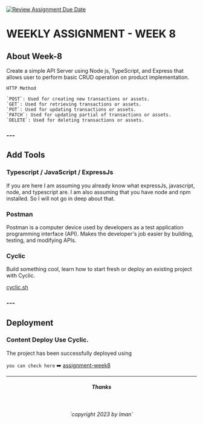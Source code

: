 [![Review Assignment Due Date](https://classroom.github.com/assets/deadline-readme-button-24ddc0f5d75046c5622901739e7c5dd533143b0c8e959d652212380cedb1ea36.svg)](https://classroom.github.com/a/jmQFTmFT)


<h1>WEEKLY ASSIGNMENT - WEEK 8</h1>


<div>
<h2>About Week-8</h2>

<p>Create a simple API Server using Node js, TypeScript, and Express that allows user to perform basic CRUD operation on product implementation.
</p>
 
    HTTP Method
    
    `POST`: Used for creating new transactions or assets.
    `GET`: Used for retrieving transactions or assets.
    `PUT`: Used for updating transactions or assets.
    `PATCH`: Used for updating partial of transactions or assets.
    `DELETE`: Used for deleting transactions or assets.
        

</div>

### ---

<div>
<h2>Add Tools</h2>

<h3>Typescript / JavaScript / ExpressJs</h3>
<p>If you are here I am assuming you already know what expressJs, javascript, node, and typescript are. I am also assuming that you have node and npm installed. So I will not go in deep about that.</p>


<h3>Postman</h3>
<p>Postman is a computer device used by developers as a test application programming interface (API). Makes the developer's job easier by building, testing, and modifying APIs.
</p>

<h3>Cyclic</h3>
<p> Build something cool, learn how to start fresh or deploy an existing project with Cyclic.
</p>

</div>

[cyclic.sh](https://cyclic.sh/)



### ---
</div>
<h2>Deployment</H2>

<h3> Content Deploy Use Cyclic.</h3>
<p>The project has been successfully deployed using 
</p>


`you can check here` :arrow_right: [assignment-week8](https://kind-rose-haddock-wig.cyclic.app/spices/)


</div>







---
<h5 style = "text-align : center">Thanks</h5></br>
<p style = "text-align : center"><i>`copyright 2023 by Iman`</i></p>